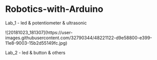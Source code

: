 # Robotics-with-Arduino
<p>Lab_1 - led & potentiometer & ultrasonic</p>
![20181023_181307](https://user-images.githubusercontent.com/32790344/48221122-d9e58800-e399-11e8-9003-15b2d55149fc.jpg)
<p>Lab_2 - led & button & others</p>

